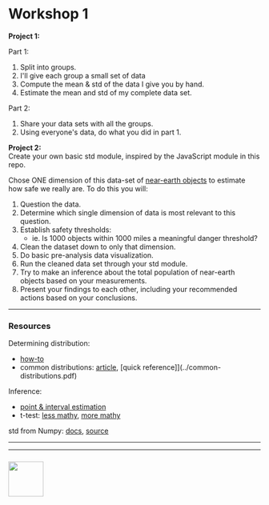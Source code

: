 # Workshop 1

__Project 1:__

Part 1:
1. Split into groups.  
2. I'll give each group a small set of data
3. Compute the mean & std of the data I give you by hand.
4. Estimate the mean and std of my complete data set.

Part 2: 
1. Share your data sets with all the groups.
2. Using everyone's data, do what you did in part 1.


__Project 2:__  
Create your own basic std module, inspired by the JavaScript module in this repo.


Chose ONE dimension of this data-set of [near-earth objects](https://data.nasa.gov/resource/2vr3-k9wn.json) to estimate how safe we really are.  To do this you will:  
1. Question the data.
2. Determine which single dimension of data is most relevant to this question.
3. Establish safety thresholds: 
    * ie. Is 1000 objects within 1000 miles a meaningful danger threshold?
4. Clean the dataset down to only that dimension.
5. Do basic pre-analysis data visualization.
6. Run the cleaned data set through your std module.
7. Try to make an inference about the total population of near-earth objects based on your measurements.
8. Present your findings to each other, including your recommended actions based on your conclusions.

___

### Resources

Determining distribution:
* [how-to](http://statisticsbyjim.com/hypothesis-testing/identify-distribution-data/)
* common distributions: [article](https://www.analyticsvidhya.com/blog/2017/09/6-probability-distributions-data-science/), [quick reference]](../common-distributions.pdf)

Inference:
* [point & interval estimation](https://analyse-it.com/docs/user-guide/101/estimation)
* t-test: [less mathy](http://www.statisticshowto.com/probability-and-statistics/t-test/), [more mathy](http://www.sthda.com/english/wiki/t-test-formula)

std from Numpy: [docs](https://docs.scipy.org/doc/numpy-1.13.0/reference/generated/numpy.std.html), [source](https://github.com/numpy/numpy/blob/v1.13.0/numpy/core/fromnumeric.py#L2912-L3027)

___
___
### <a href="https://digityser.org" target="_blank"><img src="https://user-images.githubusercontent.com/18554853/42180903-40227d9c-7e39-11e8-88e7-f6ea489c6aae.png" width="70" height="70"/></a>


